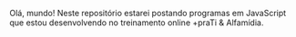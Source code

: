 Olá, mundo!
Neste repositório estarei postando programas em JavaScript que estou desenvolvendo no treinamento online +praTi & Alfamídia.
